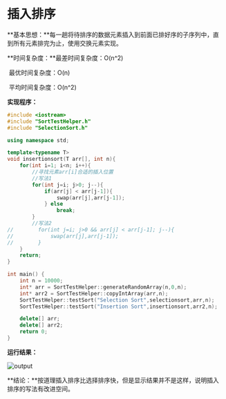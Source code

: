 # 插入排序

**基本思想：**每一趟将待排序的数据元素插入到前面已排好序的子序列中，直到所有元素排完为止，使用交换元素实现。

**时间复杂度：**最差时间复杂度：O(n^2)

​                       最优时间复杂度：O(n)

​                       平均时间复杂度：O(n^2)

**实现程序：**

```c++
#include <iostream>
#include "SortTestHelper.h"
#include "SelectionSort.h"

using namespace std;

template<typename T>
void insertionsort(T arr[], int n){
    for(int i=1; i<n; i++){
        //寻找元素arr[i]合适的插入位置
        //写法1
        for(int j=i; j>0; j--){
            if(arr[j] < arr[j-1]){
                swap(arr[j],arr[j-1]);
            } else
                break;
        }
        //写法2
//        for(int j=i; j>0 && arr[j] < arr[j-1]; j--){
//            swap(arr[j],arr[j-1]);
//        }
    }
    return;
}

int main() {
    int n = 10000;
    int* arr = SortTestHelper::generateRandomArray(n,0,n);
    int* arr2 = SortTestHelper::copyIntArray(arr,n);
    SortTestHelper::testSort("Selection Sort",selectionsort,arr,n);
    SortTestHelper::testSort("Insertion Sort",insertionsort,arr2,n);

    delete[] arr;
    delete[] arr2;
    return 0;
}
```

**运行结果：**

![output](D:\CppLearning\5InsertionSort\output.png)

**结论：**按道理插入排序比选择排序快，但是显示结果并不是这样，说明插入排序的写法有改进空间。